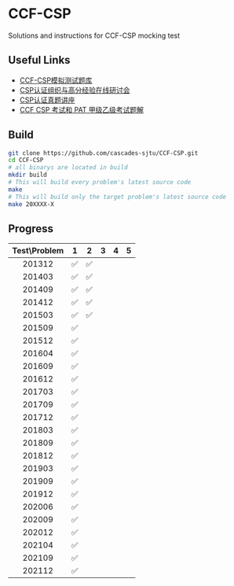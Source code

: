 # CCF-CSP

Solutions and instructions for CCF-CSP mocking test

## Useful Links

* [CCF-CSP模拟测试题库](http://118.190.20.162/home.html)
* [CSP认证组织与高分经验在线研讨会](https://dl.ccf.org.cn/albumList/getMeetingDetail4930818217035776)
* [CSP认证真题讲座](https://dl.ccf.org.cn/albumList/getMeetingDetail4995974849611776)
* [CCF CSP 考试和 PAT 甲级乙级考试题解](https://github.com/richenyunqi/CCF-CSP-and-PAT-solution)

## Build

```bash
git clone https://github.com/cascades-sjtu/CCF-CSP.git
cd CCF-CSP
# all binarys are located in build
mkdir build
# This will build every problem's latest source code
make
# This will build only the target problem's latest source code
make 20XXXX-X
```

## Progress

| Test\Problem | 1 | 2 | 3 | 4 | 5 |
|:--------------:|:---:|:---:|:---:|:---:|:---:|
| 201312 | ✅ | ✅ | | | |
| 201403 | ✅ | ✅ | | | |
| 201409 | ✅ | ✅ | | | |
| 201412 | ✅ | ✅ | | | |
| 201503 | ✅ | ✅ | | | |
| 201509 | ✅ | | | | |
| 201512 | ✅ | | | | |
| 201604 | ✅ | | | | |
| 201609 | ✅ | | | | |
| 201612 | ✅ | | | | |
| 201703 | ✅ | | | | |
| 201709 | ✅ | | | | |
| 201712 | ✅ | | | | |
| 201803 | ✅ | | | | |
| 201809 | ✅ | | | | |
| 201812 | ✅ | | | | |
| 201903 | ✅ | | | | |
| 201909 | ✅ | | | | |
| 201912 | ✅ | | | | |
| 202006 | ✅ | | | | |
| 202009 | ✅ | | | | |
| 202012 | ✅ | | | | |
| 202104 | ✅ | | | | |
| 202109 | ✅ | | | | |
| 202112 | ✅ | | | | |
